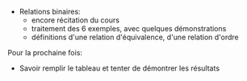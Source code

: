 * Relations binaires:
  * encore récitation du cours
  * traitement des 6 exemples, avec quelques démonstrations
  * définitions d'une relation d'équivalence, d'une relation d'ordre

Pour la prochaine fois:

* Savoir remplir le tableau et tenter de démontrer les résultats